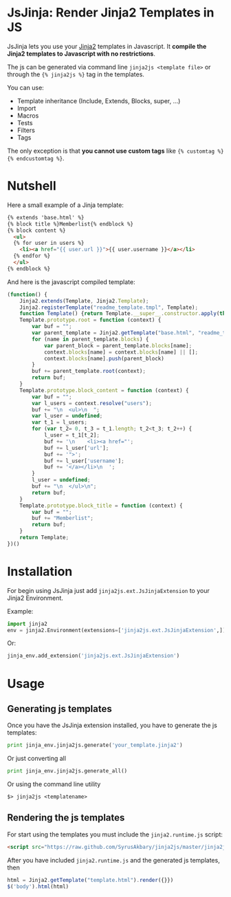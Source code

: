 JsJinja: Render Jinja2 Templates in JS
=======================================

JsJinja lets you use your [Jinja2](http://jinja.pocoo.org/) templates
in Javascript. It **compile the Jinja2 templates to Javascript with 
no restrictions**.

The js can be generated via command line `jinja2js <template file>` or through the `{% jinja2js %}` tag in the templates.

You can use:

* Template inheritance (Include, Extends, Blocks, super, ...)
* Import
* Macros
* Tests
* Filters
* Tags

The only exception is that **you cannot use custom tags** like `{% customtag %}{% endcustomtag %}`.


# Nutshell

Here a small example of a Jinja template:

```html
{% extends 'base.html' %}
{% block title %}Memberlist{% endblock %}
{% block content %}
  <ul>
  {% for user in users %}
    <li><a href="{{ user.url }}">{{ user.username }}</a></li>
  {% endfor %}
  </ul>
{% endblock %}
```

And here is the javascript compiled template:

```js
(function() {
    Jinja2.extends(Template, Jinja2.Template);
    Jinja2.registerTemplate("readme_template.tmpl", Template);
    function Template() {return Template.__super__.constructor.apply(this, arguments);};
    Template.prototype.root = function (context) {
        var buf = "";
        var parent_template = Jinja2.getTemplate("base.html", "readme_template.tmpl");
        for (name in parent_template.blocks) {
            var parent_block = parent_template.blocks[name];
            context.blocks[name] = context.blocks[name] || [];
            context.blocks[name].push(parent_block)
        }
        buf += parent_template.root(context);
        return buf;
    }
    Template.prototype.block_content = function (context) {
        var buf = "";
        var l_users = context.resolve("users");
        buf += "\n  <ul>\n  ";
        var l_user = undefined;
        var t_1 = l_users;
        for (var t_2= 0, t_3 = t_1.length; t_2<t_3; t_2++) {
            l_user = t_1[t_2];
            buf += '\n    <li><a href="';
            buf += l_user['url'];
            buf += '">';
            buf += l_user['username'];
            buf += '</a></li>\n  ';
        }
        l_user = undefined;
        buf += "\n  </ul>\n";
        return buf;
    }
    Template.prototype.block_title = function (context) {
        var buf = "";
        buf += "Memberlist";
        return buf;
    }
    return Template;
})()
```

# Installation

For begin using JsJinja just add `jinja2js.ext.JsJinjaExtension` to your Jinja2 Environment.

Example:

```python
import jinja2
env = jinja2.Environment(extensions=['jinja2js.ext.JsJinjaExtension',])
```

Or:

```python
jinja_env.add_extension('jinja2js.ext.JsJinjaExtension')
```

# Usage

## Generating js templates

Once you have the JsJinja extension installed, you have to generate the js templates:

```python
print jinja_env.jinja2js.generate('your_template.jinja2')
```

Or just converting all

```python
print jinja_env.jinja2js.generate_all()
```

Or using the command line utility

```
$> jinja2js <templatename>
```


## Rendering the js templates

For start using the templates you must include the `jinja2.runtime.js` script:

```html
<script src="https://raw.github.com/SyrusAkbary/jinja2js/master/jinja2js/lib/jinja2.runtime.min.js"></script>
```

After you have included `jinja2.runtime.js` and the generated js templates, then

```js
html = Jinja2.getTemplate("template.html").render({}})
$('body').html(html)
```
